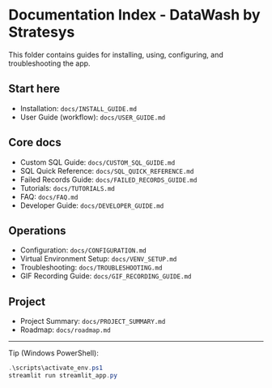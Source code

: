 # Documentation Index - DataWash by Stratesys

This folder contains guides for installing, using, configuring, and troubleshooting the app.

## Start here
- Installation: `docs/INSTALL_GUIDE.md`
- User Guide (workflow): `docs/USER_GUIDE.md`

## Core docs
- Custom SQL Guide: `docs/CUSTOM_SQL_GUIDE.md`
- SQL Quick Reference: `docs/SQL_QUICK_REFERENCE.md`
- Failed Records Guide: `docs/FAILED_RECORDS_GUIDE.md`
- Tutorials: `docs/TUTORIALS.md`
- FAQ: `docs/FAQ.md`
- Developer Guide: `docs/DEVELOPER_GUIDE.md`

## Operations
- Configuration: `docs/CONFIGURATION.md`
- Virtual Environment Setup: `docs/VENV_SETUP.md`
- Troubleshooting: `docs/TROUBLESHOOTING.md`
- GIF Recording Guide: `docs/GIF_RECORDING_GUIDE.md`

## Project
- Project Summary: `docs/PROJECT_SUMMARY.md`
- Roadmap: `docs/roadmap.md`

---
Tip (Windows PowerShell):
```powershell
.\scripts\activate_env.ps1
streamlit run streamlit_app.py
```

